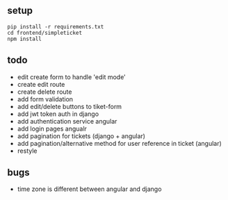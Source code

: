## setup

```
pip install -r requirements.txt
cd frontend/simpleticket
npm install
```

## todo
- edit create form to handle 'edit mode'
- create edit route
- create delete route
- add form validation
- add edit/delete buttons to tiket-form
- add jwt token auth in django
- add authentication service angular
- add login pages angualr
- add pagination for tickets (django + angular)
- add pagination/alternative method for user reference in ticket (angular)
- restyle

## bugs
- time zone is different between angular and django


